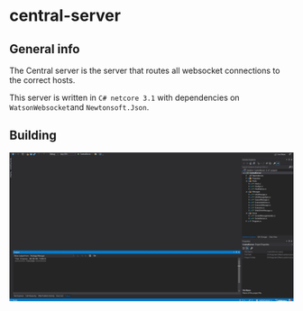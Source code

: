 # central-server
## General info
The Central server is the server that routes all websocket connections to the correct hosts.

This server is written in `C# netcore 3.1` with dependencies on `WatsonWebsocket`and `Newtonsoft.Json`.

## Building
![Building the software](Building.gif)
